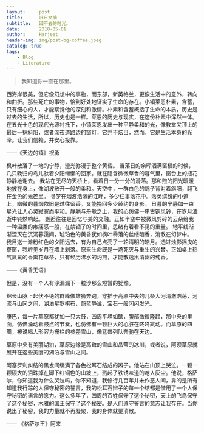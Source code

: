 ```yaml
---
layout:     post
title:      旧日文摘
subtitle:   回不去的时光。
date:       2018-05-01
author:     Harjeet
header-img: img/post-bg-coffee.jpeg
catalog: true
tags:
    - Blog
	- Literature
---
```


> 我知道你一直在那里。

西海岸很美，但它像幻想中的事物，而东部，新英格兰，更像生活中的意外，转向和曲折。那些死亡的事物，恰到好处地证实了生命的存在。小镇莱恩朴素，含蓄，只有细心的人，才能察觉他的深刻和激情。朴素和含蓄概括了生命的本质，历史是过去的生活，所以，历史也是一样。莱恩的历史与现实，在这份朴素中浑然一体。在五光十色的现代光源衬托下，小镇莱恩发出一种平静柔和的光，像教堂尖顶上的最后一抹斜阳，或者深夜道路边的窗灯，它并不炫目，然而，它是生活本身的光泽。让我们信赖，并安心投靠。
   
——《天边的镇》祝勇

枫叶散落了一地的宁静，澄光弥漫于整个黄昏。
当落日的余晖洒满窗棂的时候，几只晚归的鸟儿驮着夕阳懒懒的回家。就在隐含微微草香的暮气里，窗台上的瓶花静静地谢去。
我站在无尽的天桥上，看着日一分一分的滑落。那和煦的阳光暖暖地披在身上，像湖波散开一般的柔和。天空中，一群白色的鸽子背对着斜阳，翻飞在金色的光芒里。
寻梦在烟波浩渺的江畔，多少往事落花中。落英缤纷的小道上，幽微的暮烟依旧是过往留香。又能挽回多少绰约的身影。
日暮的宁静如一束星光让人心灵寂寞而平和。静躺与舟舱之上，我的心仿佛一串古铜风铃，在岁月溘逝中钝然响起。
邂逅往往是回忆与美的交融。正如半空中被微风剪碎的云朵给我一种温柔的疼痛感一般，在禁锢了的时间里，思绪有着看不见的重量。
地平线渐渐湮灭在沉沉暮霭间，琥珀色的黄昏犹如枫叶零落的丝缕暗香，消散在幻梦中。
我目送一滩粉红色的夕阳远去，有为自己点亮了一轮清明的皓月。透过烛影摇曳的寮窗，我听见岁月在墙上剥落。原来生命既是一场死灭与重生的兴替。正如桌上热气氤氲的香熏花草茶，只有经历沸水的灼煎，才能散逸出清幽的纯香。

——《黄昏无语》

但是，没有一个人有沙漏漏下一粒沙那么短暂的犹豫。

绵长山脉上起伏不绝的群峰像雄狮奔跑，穿插于高原中央的几条大河清澈浩荡，河流与山冈之间，湖泊星罗棋布，蔚蓝静谧，宝石一般闪闪发光。

康巴，每一片草原都犹如一只大鼓，四周平坦如砥，腹部微微隆起，那中央的里面，仿佛涌动着鼓点的节奏，也仿佛有一颗巨大的心脏在咚咚跳动。而草原的四周，被说唱人形容为栅栏的参差雪山，像猛兽列队奔驰在天边。

草原中央有美丽湖泊，草原边缘是高耸的雪山和晶莹的冰川，或者说，阿须草原就展开在这些美丽的湖泊与雪山之间。

阿塞罗刹纠结的黑发间缀满了各色松耳石结成的辫子。他站在山顶上哭泣。一颗一颗硕大的泪珠掉在脚下红铜色的山坡上，溅起了铁锈味道的呛人灰尘。他说，格萨尔，你知道我为什么哭泣吗，你不知道，我修行几百年并未作恶人间，靠的是所有知道我行踪的人保守秘密的誓言，我的松耳石辫子的每一个结都是借用了一个人保守秘密的诺言的愿力。这么多年了，四周的百姓保守了这个秘密，天上的飞鸟保守了这个秘密，木雅的国王保守了这个秘密。是人们遵守誓言的意志让我存在。当你说出了秘密，我的力量就不再凝聚，我的身体就要消散。

—— 《格萨尔王》阿来
